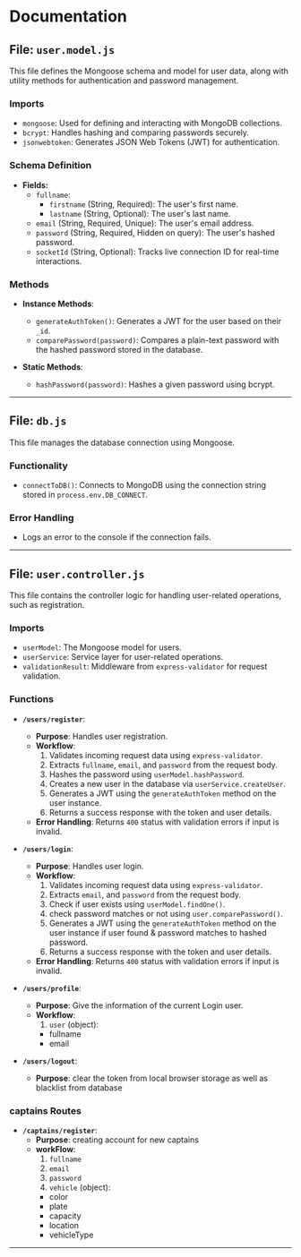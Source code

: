 
# Documentation

## File: `user.model.js`
This file defines the Mongoose schema and model for user data, along with utility methods for authentication and password management.

### Imports
- `mongoose`: Used for defining and interacting with MongoDB collections.
- `bcrypt`: Handles hashing and comparing passwords securely.
- `jsonwebtoken`: Generates JSON Web Tokens (JWT) for authentication.

### Schema Definition
- **Fields:**
  - `fullname`:
    - `firstname` (String, Required): The user's first name.
    - `lastname` (String, Optional): The user's last name.
  - `email` (String, Required, Unique): The user's email address.
  - `password` (String, Required, Hidden on query): The user's hashed password.
  - `socketId` (String, Optional): Tracks live connection ID for real-time interactions.

### Methods
- **Instance Methods**:
  - `generateAuthToken()`: Generates a JWT for the user based on their `_id`.
  - `comparePassword(password)`: Compares a plain-text password with the hashed password stored in the database.

- **Static Methods**:
  - `hashPassword(password)`: Hashes a given password using bcrypt.

---

## File: `db.js`
This file manages the database connection using Mongoose.

### Functionality
- `connectToDB()`: Connects to MongoDB using the connection string stored in `process.env.DB_CONNECT`.

### Error Handling
- Logs an error to the console if the connection fails.

---

## File: `user.controller.js`
This file contains the controller logic for handling user-related operations, such as registration.

### Imports
- `userModel`: The Mongoose model for users.
- `userService`: Service layer for user-related operations.
- `validationResult`: Middleware from `express-validator` for request validation.

### Functions
- **`/users/register`**:
  - **Purpose**: Handles user registration.
  - **Workflow**:
    1. Validates incoming request data using `express-validator`.
    2. Extracts `fullname`, `email`, and `password` from the request body.
    3. Hashes the password using `userModel.hashPassword`.
    4. Creates a new user in the database via `userService.createUser`.
    5. Generates a JWT using the `generateAuthToken` method on the user instance.
    6. Returns a success response with the token and user details.
  - **Error Handling**: Returns `400` status with validation errors if input is invalid.

- **`/users/login`**:
  - **Purpose**: Handles user login.
  - **Workflow**:
    1. Validates incoming request data using `express-validator`.
    2. Extracts `email`, and `password` from the request body.
    3. Check if user exists using `userModel.findOne()`.
    4. check password matches or not using `user.comparePassword()`.
    5. Generates a JWT using the `generateAuthToken` method on the user instance if user found & password matches to hashed password.
    6. Returns a success response with the token and user details.
  - **Error Handling**: Returns `400` status with validation errors if input is invalid.


- **`/users/profile`**:
  - **Purpose**: Give the information of the current Login user.
  - **Workflow**:
    1. `user` (object):
      - fullname
      - email


- **`/users/logout`**:
  - **Purpose**: clear the token from local browser storage as well as blacklist from database

### captains Routes
- **`/captains/register`**:
  - **Purpose**: creating account for new captains
  - **workFlow**: 
    1. `fullname`
    2. `email`
    3. `password`
    4. `vehicle` (object):
      - color
      - plate
      - capacity
      - location
      - vehicleType


---
